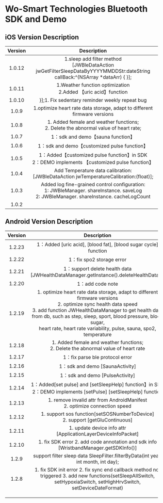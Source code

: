 # Wo-Smart Technologies Bluetooth SDK and Demo 



## iOS  Version Description

| Version |                         Description                          |
| :-----: | :----------------------------------------------------------: |
| 1.0.12  | 1.sleep add filter method <br />[JWBleDataAction jwGetFilterSleepDataByYYYYMMDDStr:dateString callBack:^(NSArray *dataArr) { }]; |
| 1.0.11  | 1.Weather function optimization<br />2.Added 【uric acid】function |
| 1.0.10  |        }];1. Fix sedentary reminder weekly repeat bug        |
|  1.0.9  | 1.optimize heart rate data storage, adapt to different firmware versions |
|  1.0.8  | 1. Added female and weather functions;<br/>2. Delete the abnormal value of heart rate; |
|  1.0.7  |              1：sdk and demo【sauna function】               |
|  1.0.6  |         1：sdk and demo【customized pulse function】         |
|  1.0.5  | 1：Added【customized pulse function】in SDK<br />2：DEMO implements 【customized pulse function】 |
|  1.0.4  | Add Temperature data calibration:<br />[JWBleDataAction jwTemperatureCalibration:(float)]; |
|  1.0.3  | Added log fine-grained control configuration:<br/>1: JWBleManager. shareInstance. saveLog<br/>2: JWBleManager. shareInstance. cacheLogCount |
|  1.0.2  |                                                              |



## Android  Version Description

| Version |                         Description                          |
| :-----: | :----------------------------------------------------------: |
| 1.2.23  | 1：Added [uric acid], [blood fat], [blood sugar cycle] function  |
| 1.2.22  | 1：fix spo2 storage error  |
| 1.2.21  | 1：support delete health data [JWHealthDataManager.getInstance().deleteHealthData()]  |
| 1.2.20  | 1：add code note  |
| 1.2.19  | 1. optimize heart rate data storage, adapt to different firmware versions<br/>2. optimize sync health data speed <br/>3. add function JWHealthDataManager to get health data  from db, such as step, sleep, sport, blood pressure, blood sugar,<br/> heart rate, heart rate variability, pulse, sauna, spo2, temperature |
| 1.2.18  | 1. Added female and weather functions;<br/>2. Delete the abnormal value of heart rate |
| 1.2.17  | 1：fix parse ble protocol error  |
| 1.2.16  | 1：sdk and demo [SaunaActivity]  |
| 1.2.15  | 1：sdk and demo [PulseActivity]  |
| 1.2.14  | 1：Added[set pulse] and [setSleepHelp] function】in SDK<br />2：DEMO implements [setPulse] [setSleepHelp] function |
| 1.2.13  |     1. remove invalid attr from AndroidManifest<br /> 2. optimize connection speed|
| 1.2.12  |     1. support sos function[setSOSNumberToDevice]<br /> 2. support [getGluContinuous]|
| 1.2.11  |     1. update device info attr [ApplicationLayerDeviceInfoPacket] |
| 1.2.10  |     1. fix SDK error 2. add code annotation and sdk info [WristbandManager.getSDKInfo()]    |
|  1.2.9  | support filter sleep data SleepFilter.filterByData(int year, int month, int day); |
|  1.2.8  | 1. fix SDK init error 2. fix sync end callback method not triggered 3. add new functions(setSleepAllSwitch, setHypoxiaSwitch, setHighHrvSwitch, setDeviceDateFormat) |
|         |                                                              |
|         |                                                              |
|         |                                                              |
